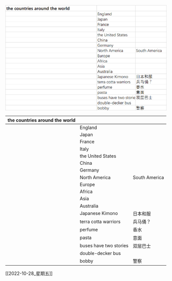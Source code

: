 
![](https://raw.githubusercontent.com/DustOfStars/ObsPicGo/master/Gavin_Obs/20221028162852.png)


| the countries around the world |                         |               |
|--------------------------------|-------------------------|---------------|
|                                | England                 |               |
|                                | Japan                   |               |
|                                | France                  |               |
|                                | Italy                   |               |
|                                | the United States       |               |
|                                | China                   |               |
|                                | Germany                 |               |
|                                | North America           | South America |
|                                | Europe                  |               |
|                                | Africa                  |               |
|                                | Asia                    |               |
|                                | Australia               |               |
|                                | Japanese Kimono         | 日本和服          |
|                                | terra cotta warriors    | 兵马俑？          |
|                                | perfume                 | 香水            |
|                                | pasta                   | 意面            |
|                                | buses have two stories  | 双层巴士          |
|                                | double-decker bus       |               |
|                                | bobby                   | 警察            |


[[2022-10-28_星期五]]
